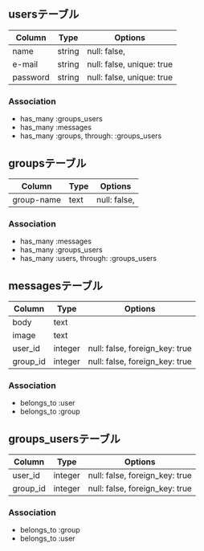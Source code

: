 ## usersテーブル

|Column|Type|Options|
|------|----|-------|
|name|string|null: false,|
|e-mail|string|null: false, unique: true|
|password|string|null: false, unique: true|

### Association
- has_many :groups_users
- has_many :messages
- has_many  :groups,  through:  :groups_users

## groupsテーブル

|Column|Type|Options|
|------|----|-------|
|group-name|text|null: false,|

### Association
- has_many :messages
- has_many :groups_users
- has_many  :users,  through:  :groups_users

## messagesテーブル

|Column|Type|Options|
|------|----|-------|
|body|text||
|image|text||
|user_id|integer|null: false, foreign_key: true|
|group_id|integer|null: false, foreign_key: true|

### Association
- belongs_to :user
- belongs_to :group

## groups_usersテーブル

|Column|Type|Options|
|------|----|-------|
|user_id|integer|null: false, foreign_key: true|
|group_id|integer|null: false, foreign_key: true|

### Association
- belongs_to :group
- belongs_to :user